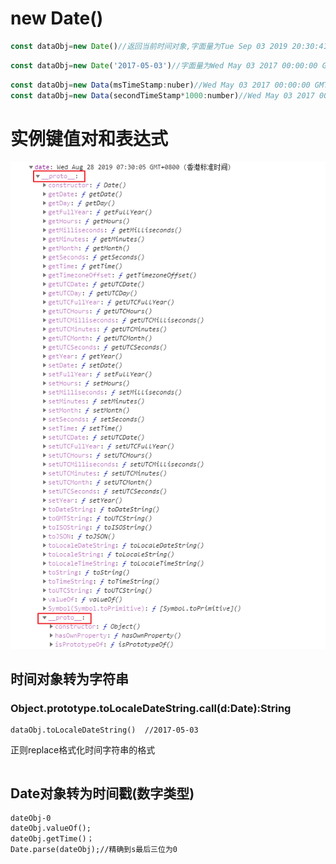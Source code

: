 # new  Date()

```js
const dataObj=new Date()//返回当前时间对象,字面量为Tue Sep 03 2019 20:30:41 GMT+0800 (香港标准时间)
```
```js
const dataObj=new Date('2017-05-03')//字面量为Wed May 03 2017 00:00:00 GMT+0800 (香港标准时间)
```
```js
const dataObj=new Data(msTimeStamp:nuber)//Wed May 03 2017 00:00:00 GMT+0800 (香港标准时间)
const dataObj=new Data(secondTimeStamp*1000:number)//Wed May 03 2017 00:00:00 GMT+0800 (香港标准时间)
```



#  实例键值对和表达式

![1566951214952](img/1566951214952.png)



## 时间对象转为字符串

### Object.prototype.toLocaleDateString.call(d:Date):String

```
dataObj.toLocaleDateString()  //2017-05-03
```

正则replace格式化时间字符串的格式

```

```

## Date对象转为时间戳(数字类型)

```
dateObj-0
dateObj.valueOf();
dateObj.getTime()；
Date.parse(dateObj);//精确到s最后三位为0
```


